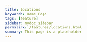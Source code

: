 ```yaml
---
title: Locations
keywords: Home Page
tags: [feature]
sidebar: mydoc_sidebar
permalink: /features/locations.html
summary: This page is a placeholder  
---
```


